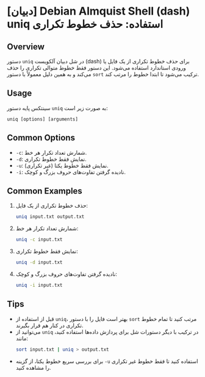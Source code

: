 # [دبیان] Debian Almquist Shell (dash) uniq استفاده: حذف خطوط تکراری

## Overview
دستور `uniq` در شل دبیان آلکویست (dash) برای حذف خطوط تکراری از یک فایل یا ورودی استاندارد استفاده می‌شود. این دستور فقط خطوط متوالی تکراری را حذف می‌کند و به همین دلیل معمولاً با دستور `sort` ترکیب می‌شود تا ابتدا خطوط را مرتب کند.

## Usage
سینتکس پایه دستور `uniq` به صورت زیر است:

```
uniq [options] [arguments]
```

## Common Options
- `-c`: شمارش تعداد تکرار هر خط.
- `-d`: نمایش فقط خطوط تکراری.
- `-u`: نمایش فقط خطوط یکتا (غیر تکراری).
- `-i`: نادیده گرفتن تفاوت‌های حروف بزرگ و کوچک.

## Common Examples
1. حذف خطوط تکراری از یک فایل:
   ```bash
   uniq input.txt output.txt
   ```

2. شمارش تعداد تکرار هر خط:
   ```bash
   uniq -c input.txt
   ```

3. نمایش فقط خطوط تکراری:
   ```bash
   uniq -d input.txt
   ```

4. نادیده گرفتن تفاوت‌های حروف بزرگ و کوچک:
   ```bash
   uniq -i input.txt
   ```

## Tips
- قبل از استفاده از `uniq`، بهتر است فایل را با دستور `sort` مرتب کنید تا تمام خطوط تکراری در کنار هم قرار بگیرند.
- می‌توانید از `uniq` در ترکیب با دیگر دستورات شل برای پردازش داده‌ها استفاده کنید، مانند:
  ```bash
  sort input.txt | uniq > output.txt
  ```
- برای بررسی سریع خطوط یکتا، از گزینه `-u` استفاده کنید تا فقط خطوط غیر تکراری را مشاهده کنید.